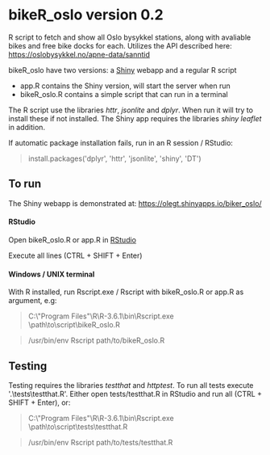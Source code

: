 # bikeR_oslo version 0.2

R script to fetch and show all Oslo bysykkel stations, along with avaliable bikes and free bike docks for each. Utilizes the API described here: https://oslobysykkel.no/apne-data/sanntid

bikeR_oslo have two versions: a [Shiny](https://shiny.rstudio.com/) webapp and a regular R script

- app.R contains the Shiny version, will start the server when run
- bikeR_oslo.R contains a simple script that can run in a terminal

The R script use the libraries _httr_, _jsonlite_ and _dplyr_. When run it will try to install these if not installed. The Shiny app requires the libraries _shiny_ _leaflet_ in addition.

If automatic package installation fails, run in an R session / RStudio:
> install.packages('dplyr', 'httr', 'jsonlite', 'shiny', 'DT')

## To run 
The Shiny webapp is demonstrated at: https://olegt.shinyapps.io/biker_oslo/ 

#### RStudio
Open bikeR_oslo.R or app.R in [RStudio](https://rstudio.com/)

Execute all lines (CTRL + SHIFT + Enter)

#### Windows / UNIX terminal
With R installed, run Rscript.exe / Rscript with bikeR_oslo.R or app.R as argument, e.g:

> C:\\"Program Files"\R\R-3.6.1\bin\Rscript.exe \path\to\script\bikeR_oslo.R

> /usr/bin/env Rscript path/to/bikeR_oslo.R

## Testing

Testing requires the libraries _testthat_ and _httptest_. To run all tests execute '.\tests\testthat.R'. Either open tests/testthat.R in RStudio and run all (CTRL + SHIFT + Enter), or:

> C:\\"Program Files"\R\R-3.6.1\bin\Rscript.exe \path\to\script\tests\testthat.R

> /usr/bin/env Rscript path/to/tests/testthat.R